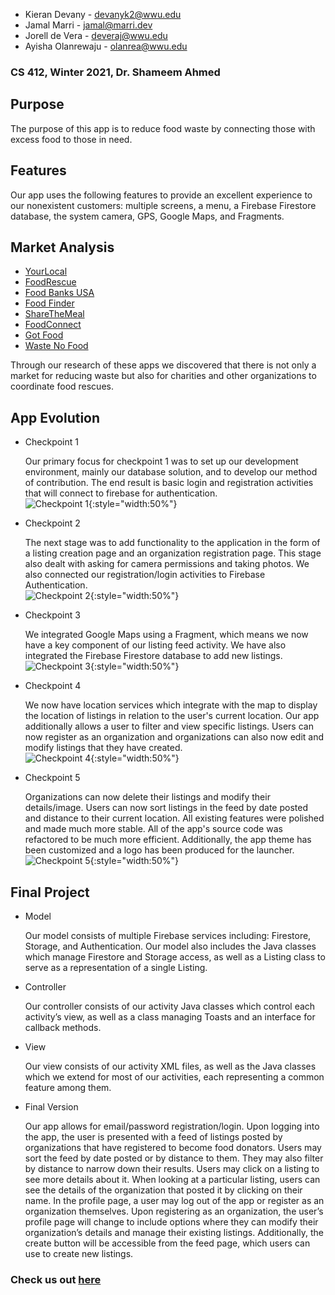 *   Kieran Devany - devanyk2@wwu.edu
*   Jamal Marri - jamal@marri.dev
*   Jorell de Vera - deveraj@wwu.edu
*   Ayisha Olanrewaju - olanrea@wwu.edu

### CS 412, Winter 2021, Dr. Shameem Ahmed

## Purpose

The purpose of this app is to reduce food waste by connecting those with excess food to those in need.

## Features

Our app uses the following features to provide an excellent experience to our nonexistent customers: multiple screens, a menu, a Firebase Firestore database, the system camera, GPS, Google Maps, and Fragments.

## Market Analysis

*   [YourLocal](https://yourlocal.org/) 
*   [FoodRescue](https://foodrescue.us/)
*   [Food Banks USA](https://play.google.com/store/apps/details?id=com.free.food)
*   [Food Finder](https://play.google.com/store/apps/details?id=org.foodfinderga.foodfinder)
*   [ShareTheMeal](https://sharethemeal.org/en)
*   [FoodConnect](https://www.foodconnectgroup.com/)
*   [Got Food](https://play.google.com/store/apps/details?id=com.us.gotfood&hl=en_US&gl=US)
*   [Waste No Food](https://play.google.com/store/apps/details?id=org.wastenofood.app&hl=en_US&gl=US)

Through our research of these apps we discovered that there is not only a market for reducing waste but also for charities and other organizations to coordinate food rescues.

## App Evolution

*   Checkpoint 1

    Our primary focus for checkpoint 1 was to set up our development environment, mainly our database solution, and to develop our method of contribution. The end result is basic login and registration activities that will connect to firebase for authentication.\
    ![*Checkpoint 1*](images/image1.png){:style="width:50%"}

*   Checkpoint 2

    The next stage was to add functionality to the application in the form of a listing creation page and an organization registration page. This stage also dealt with asking for camera permissions and taking photos. We also connected our registration/login activities to Firebase Authentication.\
    ![*Checkpoint 2*](images/image2.png){:style="width:50%"}
*   Checkpoint 3

    We integrated Google Maps using a Fragment, which means we now have a key component of our listing feed activity. We have also integrated the Firebase Firestore database to add new listings.\
    ![*Checkpoint 3*](images/image3.png){:style="width:50%"}

*   Checkpoint 4

    We now have location services which integrate with the map to display the location of listings in relation to the user's current location. Our app additionally allows a user to filter and view specific listings. Users can now register as an organization and organizations can also now edit and modify listings that they have created.\
    ![*Checkpoint 4*](images/image4.png){:style="width:50%"}

*   Checkpoint 5

    Organizations can now delete their listings and modify their details/image. Users can now sort listings in the feed by date posted and distance to their current location. All existing features were polished and made much more stable. All of the app's source code was refactored to be much more efficient. Additionally, the app theme has been customized and a logo has been produced for the launcher.\
    ![*Checkpoint 5*](images/image5.png){:style="width:50%"}

## Final Project

*   Model

    Our model consists of multiple Firebase services including: Firestore, Storage, and Authentication. Our model also includes the Java classes which manage Firestore and Storage access, as well as a Listing class to serve as a representation of a single Listing.

*   Controller

    Our controller consists of our activity Java classes which control each activity’s view, as well as a class managing Toasts and an interface for callback methods.

*   View

    Our view consists of our activity XML files, as well as the Java classes which we extend for most of our activities, each representing a common feature among them.

*   Final Version

    Our app allows for email/password registration/login. Upon logging into the app, the user is presented with a feed of listings posted by organizations that have registered to become food donators. Users may sort the feed by date posted or by distance to them. They may also filter by distance to narrow down their results. Users may click on a listing to see more details about it. When looking at a particular listing, users can see the details of the organization that posted it by clicking on their name. In the profile page, a user may log out of the app or register as an organization themselves. Upon registering as an organization, the user’s profile page will change to include options where they can modify their organization’s details and manage their existing listings. Additionally, the create button will be accessible from the feed page, which users can use to create new listings.

### Check us out [here](https://github.com/wwu-ffa/food-for-all)
